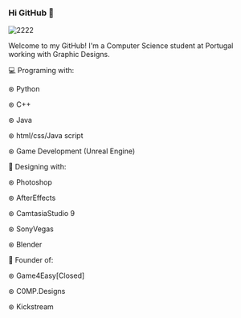 ### Hi GitHub 👋

![2222](https://user-images.githubusercontent.com/82287232/153542883-f61e2f9f-eae1-4f8c-a8ea-e5022a2e7aef.png)

Welcome to my GitHub! I'm a Computer Science student at Portugal working with Graphic Designs.

💻 Programing with:

  ⊛ Python

  ⊛ C++
  
  ⊛ Java
  
  ⊛ html/css/Java script
  
  ⊛ Game Development (Unreal Engine)
  
  🎨 Designing with:

  ⊛ Photoshop
  
  ⊛ AfterEffects
  
  ⊛ CamtasiaStudio 9
  
  ⊛ SonyVegas
  
  ⊛ Blender
  
  🎨 Founder of:
  
  ⊛ Game4Easy[Closed]
  
  ⊛ C0MP.Designs
  
  ⊛ Kickstream
  

